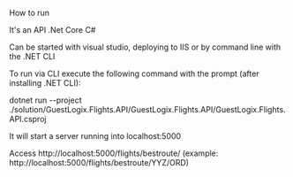 How to run

It's an API .Net Core C#

Can be started with visual studio, deploying to IIS or by command line with the .NET CLI

To run via CLI execute the following command with the prompt (after installing .NET CLI):

dotnet run --project ./solution/GuestLogix.Flights.API/GuestLogix.Flights.API/GuestLogix.Flights.API.csproj

It will start a server running into localhost:5000

Access http://localhost:5000/flights/bestroute/ (example: http://localhost:5000/flights/bestroute/YYZ/ORD)
